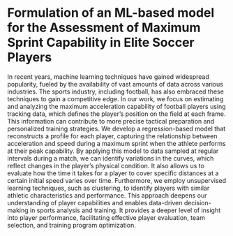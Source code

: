 # Formulation of an ML-based model for the Assessment of Maximum Sprint Capability in Elite Soccer Players

In recent years, machine learning techniques have gained widespread popularity, fueled by the availability of vast amounts of data across various industries.
The sports industry, including football, has also embraced these techniques to gain a competitive edge.
In our work, we focus on estimating and analyzing the maximum acceleration capability of football players using tracking data, which defines the player’s position on the field at each frame. This information can contribute to more precise tactical preparation and personalized training strategies.
We develop a regression-based model that reconstructs a profile for each player, capturing the relationship between acceleration and speed during a maximum sprint when the athlete performs at their peak capability.
By applying this model to data sampled at regular intervals during a match, we can identify variations in the curves, which reflect changes in the player’s physical condition. It also allows us to evaluate how the time it takes for a player to cover specific distances at a certain initial speed varies over time.
Furthermore, we employ unsupervised learning techniques, such as clustering, to identify players with similar athletic characteristics and performance. This approach deepens our understanding of player capabilities and enables data-driven decision-making in sports analysis and training. It provides a deeper level of insight into player performance, facilitating effective player evaluation, team selection, and training program optimization.
